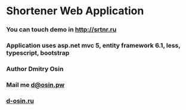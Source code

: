# Shortener Web Application

### You can touch demo in http://srtnr.ru
### Application uses asp.net mvc 5, entity framework 6.1, less, typescript, bootstrap

### Author Dmitry Osin
### Mail me d@osin.pw
### [d-osin.ru](http://d-osin.ru)
